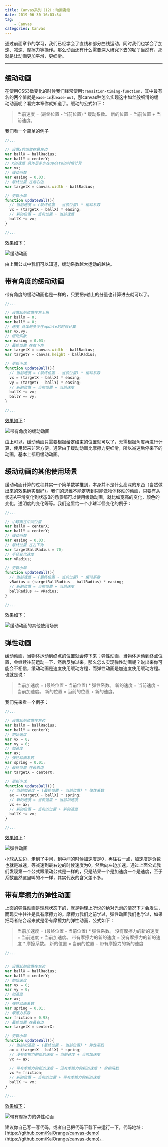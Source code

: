 ```yaml
---
title: Canvas系列（12）：动画高级
date: 2019-06-30 16:03:54
tag:
	- Canvas
categories: Canvas
---
```


通过前面章节的学习，我们已经学会了直线和部分曲线运动，同时我们也学会了加速、减速、摩擦力等操作。那么动画还有什么需要深入研究下去的呢？当然有，那就是让动画更加平滑，更细滑。

----

## 缓动动画 ##

在使用CSS3做变化的时候我们经常使用`transition-timing-function`，其中最有名的两个值就是`ease-in`和`ease-out`，那canvas种怎么实现这中如丝般细滑的缓动动画呢？看完本章你就知道了。缓动的公式如下：

>当前速度 = (最终位置 - 当前位置) \* 缓动系数。
>新的位置 = 当前位置 + 当前速度。

我们看一个简单的例子

```JavaScript
//...

// 设置x的值放在最左边
var ballX = ballRadius;
var ballY = centerY;
// x的速度 具体是多少在update的时候计算
var vx;
// 缓动系数
var easing = 0.03;
// 最终位置 在最右边
var targetX = canvas.width - ballRadius;

// 更新小球
function updateBall(){
  // 当前速度 = (最终位置 - 当前位置) * 缓动系数
  vx = (targetX - ballX) * easing;
  // 新的位置 = 当前位置 + 当前速度
  ballX += vx;
}

//...
```

[效果如下](https://canvas-demo.kai666666.top/12/01.html)：

![缓动动画](1.gif)

由上面公式中我们可以知道，缓动系数越大运动的越快。

## 带有角度的缓动动画 ##

带有角度的缓动动画也是一样的，只要把y轴上的分量也计算进去就可以了。

```JavaScript
//...

// 设置起始位置在左上角
var ballX = 0;
var ballY = 0;
// 速度 具体是多少在update的时候计算
var vx,vy;
// 缓动系数
var easing = 0.03;
// 最终位置 在右下角
var targetX = canvas.width - ballRadius;
var targetY = canvas.height - ballRadius;

// 更新小球
function updateBall(){
  // 当前速度 = (最终位置 - 当前位置) * 缓动系数
  vx = (targetX - ballX) * easing;
  vy = (targetY - ballY) * easing;
  // 新的位置 = 当前位置 + 当前速度
  ballX += vx;
  ballY += vy;
}

//...
```

[效果如下](https://canvas-demo.kai666666.top/12/02.html)：

![带有角度的缓动动画](2.gif)

由上可以，缓动动画只需要根据给定结束的位置就可以了，无需根据角度再进行计算，使用起来非常方便。通常由于缓动动画比摩擦力更细滑，所以减速后停来下的动画，基本上都用缓动动画。

## 缓动动画的其他使用场景 ##

缓动动画计算的过程其实一个简单数学推到，本身并不是什么高深的东西（当然做出来的效果确实很好）。我们的思维不能定势到只能做物体移动的动画，只要有从状态A平滑变化到状态B的场景都可以使用缓动动画，就比如宽高的变化，颜色的变化，透明度的变化等等。我们这里给一个小球半径变化的例子：

```JavaScript
//...

// 小球画在中间位置
var ballX = centerX;
var ballY = centerY;
// 缓动系数
var easing = 0.03;
// 最终位置 在右下角
var targetBallRadius = 70;
// 半径变化速度
var vRadius;

// 更新小球
function updateBall(){
  // 当前速度 = (最终位置 - 当前位置) * 缓动系数
  vRadius = (targetBallRadius - ballRadius) * easing;
  // 新的位置 = 当前位置 + 当前速度
  ballRadius += vRadius;
}

//...
```

[效果如下](https://canvas-demo.kai666666.top/12/03.html)：

![缓动动画的其他使用场景](3.gif)

## 弹性动画 ##

缓动动画，当物体运动到终点的位置就会停下来；弹性动画，当物体运动到终点位置，会继续往前运动一下，然后反弹过来。那么怎么实现弹性动画呢？说出来你可能会不相信，缓动动画是速度使用缓动方程，而弹性动画是加速度使用缓动方程。也就是说：

>当前加速度 = (最终位置 - 当前位置) \* 弹性系数。
>新的速度 = 当前速度 + 当前加速度。
>新的位置 = 当前的位置 + 新的速度。

我们先来看一个例子：

```JavaScript
//...

// 设置起始位置在左边
var ballX = ballRadius;
var ballY = centerY;
// 初始速度
var vx = 0;
var vy = 0;
// 加速度
var ax;
// 弹性动画系数
var spring = 0.01;
// 最终位置 在最右边
var targetX = centerX;

// 更新小球
function updateBall(){
  // 当前加速度 = (最终位置 - 当前位置) * 弹性系数
  ax = (targetX - ballX) * spring;
  // 新的速度 = 当前速度 + 当前加速度
  vx += ax;
  // 新的位置 = 当前的位置 + 新的速度
  ballX += vx;
}

//...
```

[效果如下](https://canvas-demo.kai666666.top/12/04.html)：

![弹性动画](4.gif)

小球从左边，走到了中间，到中间的时候加速度是0，再往右一点，加速度是负数也就是减速，等减速到最右边的时候速度为0，然后向左边加速。通过上面公式我们发现第一个公式跟缓动公式是一样的，只是结果一个是加速度一个是速度，至于系数虽然这里叫的不一样，其实代表的含义差不多。

## 带有摩擦力的弹性动画 ##

上面的弹性动画是理想状态下的，就是物理上所说的绝对光滑的情况下才会发生，而现实中往往是具有摩擦力的。摩擦力我们之前学过，弹性动画我们也学过，如果把两者结合起来就是带有摩擦力的弹性动画，公式如下：

> 当前加速度 = (最终位置 - 当前位置) \* 弹性系数。
> 没有摩擦力的新的速度 = 当前速度 + 当前加速度。
> 带有摩擦力的新的速度 = 没有摩擦力的新的速度 \* 摩擦系数。
> 新的位置 = 当前的位置 + 带有摩擦力的新的速度

```JavaScript
//...


// 设置起始位置在左边
var ballX = ballRadius;
var ballY = centerY;
// 初始速度
var vx = 0;
var vy = 0;
// 加速度
var ax;
// 弹性动画系数
var spring = 0.01;
// 摩擦力系数
var friction = 0.98;
// 最终位置 在最右边
var targetX = centerX;

// 更新小球
function updateBall(){
  // 当前加速度 = (最终位置 - 当前位置) * 弹性系数
  ax = (targetX - ballX) * spring;
  // 没有摩擦力的新的速度 = 当前速度 + 当前加速度
  vx += ax;

  // 带有摩擦力的新的速度 = 没有摩擦力的新的速度 * 摩擦系数
  vx *= friction;
  // 新的位置 = 当前的位置 + 带有摩擦力的新的速度
  ballX += vx;
}

//...
```

[效果如下](https://canvas-demo.kai666666.top/12/05.html)：

![带有摩擦力的弹性动画](5.gif)

建议你自己写一写代码，或者自己把代码下载下来运行一下，代码地址：[https://github.com/KaiOrange/canvas-demo](https://github.com/KaiOrange/canvas-demo)。
